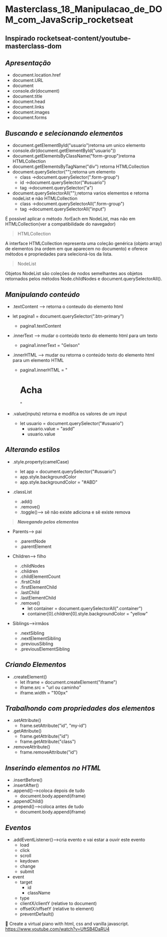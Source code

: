 # Masterclass_18_Manipulacao_de_DOM_com_JavaScrip_rocketseat
 ## Inspirado rocketseat-content/youtube-masterclass-dom
 
 ## ***Apresentação***

* document.location.href
* document.URL
* document
* console.dir(document)
* document.title
* document.head
* document.links
* document.images
* document.forms


## ***Buscando e selecionando elementos***


* document.getElementById("usuario")retorna um unico elemento
* console.dir(document.getElementById("usuario"))
* document.getElementsByClassName("form-group")retorna HTMLCollection
* document.getElementsByTagName("div") retorna HTMLCollection
* document.querySelector("");retorna um elemento
    * class ->document.querySelector(".form-group")
    * id ->document.querySelector("#usuario")
    * tag ->document.querySelector("a")
* document.querySelectorAll("");retorna varios elementos e retorna nodeList e não HTMLCollection
    * class ->document.querySelectorAll(".form-group")
    * tag ->document.querySelectorAll("input")

É possivel aplicar o método .forEach em NodeList, mas não em HTMLCollection(ver a compatibilidade do navegador)

>  HTMLCollection

A interface HTMLCollection representa uma coleção genérica (objeto array) de elementos (na ordem em que aparecem no documento) e oferece métodos e propriedades para selecioná-los da lista.

> NodeList

Objetos NodeList são coleções de nodos semelhantes aos objetos retornados pelos métodos Node.childNodes e document.querySelectorAll(). 

## ***Manipulando conteúdo***

* .textContent --> retorna o conteudo do elemento html
* let pagina1 = document.querySelector(".btn-primary")
    * pagina1.textContent

* .innerText --> mudar o conteúdo texto do elemento html para um texto
    * pagina1.innerText = "Gelson"

* .innerHTML --> mudar ou retorna o conteúdo texto do elemento html para um elemento HTML
    * pagina1.innerHTML = "<h1>Acha</h1>"

* .value(inputs) retorna e modifca os valores de um input
    * let usuario = document.querySelector("#usuario")
      * usuario.value = "asdd"
      * usuario.value 

## ***Alterando estilos***
* .style.property(camelCase)
    * let app = document.querySelector("#usuario")
    * app.style.backgroundColor
    * app.style.backgroundColor = "#ABD"

* .classList
   * .add()
   * .remove()
   * .toggle()--> sê não existe adiciona e sê existe remova

> ***Navegando pelos elementos***

* Parents--> pai
    * .parentNode
    * .parentElement

* Children--> filho
    * .childNodes
    * .children
    * .childElementCount
    * .firstChild
    * .firstElementChild
    * .lastChild
    * .lastElementChild
    * .remove()
      * let container = document.querySelectorAll(".container")
      * container[0].children[0].style.backgroundColor = "yellow"

* Siblings-->irmãos
    * .nextSibling
    * .nextElementSibling
    * .previousSibling
    * .previousElementSibling

## ***Criando Elementos***
* .createElement()
    * let iframe = document.createElement("iframe")
    * iframe.src = "url ou caminho"
    * iframe.width = "100px"

## ***Trabalhondo com propriedades dos elementos***
* .setAttribute()
   * frame.setAttribute("id", "my-id")
* .getAttribute()
   * frame.getAttribute("id")
   * frame.getAttribute("class")
* .removeAttribute()
   * frame.removeAttribute("id")


## ***Inserindo elementos no HTML***
* .insertBefore()
* .insertAfter()
* .append()-->coloca depois de tudo
   * document.body.append(iframe)
* .appendChild()
* .prepend()-->coloca antes de tudo
  * document.body.append(iframe)

## ***Eventos***

* .addEventListener()-->cria evento e vai estar a ouvir este evento
    * load
    * click
    * scroll
    * keydown
    * change
    * submit
* event
    * target
        * id
        * className
    * type 
    * clientX/clientY (relative to document)
    * offsetX/offsetY (relative to element)
    * preventDefault()


🎹 Create a virtual piano with html, css and vanilla javascript. https://www.youtube.com/watch?v=UftSB4DaRU4
